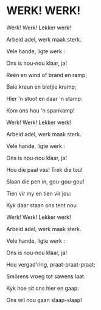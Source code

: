 # WERK! WERK!

Werk! Werk! Lekker werk!

Arbeid adel, werk maak sterk.

Vele hande, ligte werk :

Ons is nou-nou klaar, ja!


Reën en wind of brand en ramp,

Baie kreun en bietjie kramp;

Hier 'n stoot en daar 'n stamp:

Kom ons hou 'n spankamp!


Werk! Werk! Lekker werk!

Arbeid adel, werk maak sterk.

Vele hande, ligte werk :

Ons is nou-nou klaar, ja!


Hou die paal vas! Trek die tou!

Slaan die pen in, gou-gou-gou!

Tien vir my en tien vir jou:

Kyk daar staan ons tent nou.


Werk! Werk! Lekker werk!

Arbeid adel, werk maak sterk.

Vele hande, ligte werk :

Ons is nou-nou klaar, ja!


Hou vergad'ring, praat-praat-praat;

Smôrens vroeg tot sawens laat.

Kyk hoe sit ons hier en gaap:

Ons wil nou gaan slaap-slaap!


